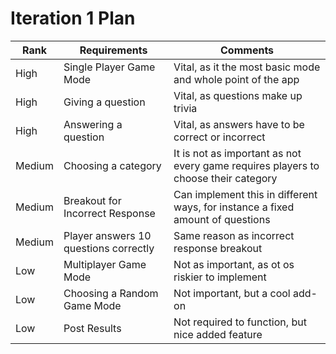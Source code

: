 
# Iteration 1 Plan

| Rank   | Requirements                          | Comments                                                                           |
|--------|---------------------------------------|------------------------------------------------------------------------------------|
| High   | Single Player Game Mode               | Vital, as it the most basic mode and whole point of the app                        |
| High   | Giving a question                     | Vital, as questions make up trivia                                                 |
| High   | Answering a question                  | Vital, as answers have to be correct or incorrect                                  | 
| Medium | Choosing a category                   | It is not as important as not every game requires players to choose their category |
 | Medium | Breakout for Incorrect Response       | Can implement this in different ways, for instance a fixed amount of questions     |
 | Medium | Player answers 10 questions correctly | Same reason as incorrect response breakout                                         |
 | Low    | Multiplayer Game Mode                 | Not as important, as ot os riskier to implement                                    |
| Low    | Choosing a Random Game Mode           | Not important, but a cool add-on                                                   |
| Low    | Post Results                          | Not required to function, but nice added feature                                   |
 




